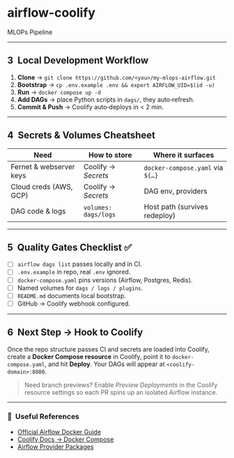 # airflow-coolify
MLOPs Pipeline

---

## 3  Local Development Workflow

1. **Clone** → `git clone https://github.com/<you>/my-mlops-airflow.git`
2. **Bootstrap** → `cp .env.example .env && export AIRFLOW_UID=$(id -u)`
3. **Run** → `docker compose up -d`
4. **Add DAGs** → place Python scripts in `dags/`, they auto‑refresh.
5. **Commit & Push** → Coolify auto‑deploys in < 2 min.

---

## 4  Secrets & Volumes Cheatsheet

| Need | How to store | Where it surfaces |
| ---- | ------------ | ----------------- |
| Fernet & webserver keys | Coolify → *Secrets* | `docker-compose.yaml` via `${…}` |
| Cloud creds (AWS, GCP) | Coolify → *Secrets* | DAG env, providers |
| DAG code & logs | `volumes: dags/logs` | Host path (survives redeploy) |

---

## 5  Quality Gates Checklist ✅

- [ ] `airflow dags list` passes locally and in CI.
- [ ] `.env.example` in repo, real `.env` ignored.
- [ ] `docker-compose.yaml` pins versions (Airflow, Postgres, Redis).
- [ ] Named volumes for `dags / logs / plugins`.
- [ ] `README.md` documents local bootstrap.
- [ ] GitHub → Coolify webhook configured.

---

## 6  Next Step → Hook to Coolify

Once the repo structure passes CI and secrets are loaded into Coolify, create a **Docker Compose resource** in Coolify, point it to `docker-compose.yaml`, and hit **Deploy**. Your DAGs will appear at `<coolify-domain>:8080`.

> Need branch previews? Enable *Preview Deployments* in the Coolify resource settings so each PR spins up an isolated Airflow instance.

---

### 📎  Useful References
- [Official Airflow Docker Guide](https://airflow.apache.org/docs/apache-airflow/stable/howto/docker-compose/index.html)
- [Coolify Docs → Docker Compose](https://docs.coolify.io/configuration/docker-compose)
- [Airflow Provider Packages](https://airflow.apache.org/docs/apache-airflow-providers/index.html)
